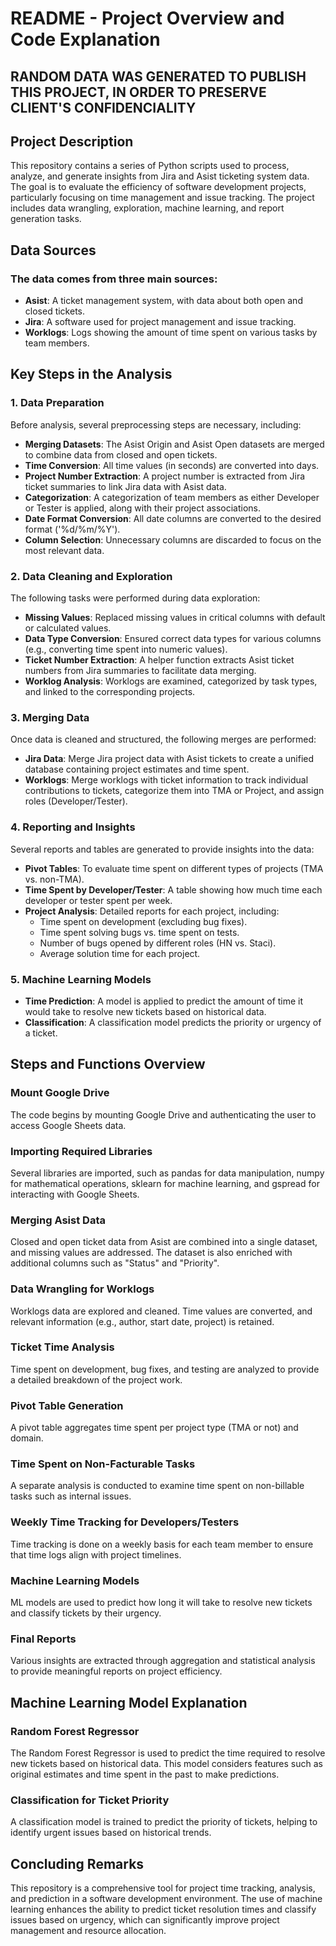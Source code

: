 # README - Project Overview and Code Explanation

## RANDOM DATA WAS GENERATED TO PUBLISH THIS PROJECT, IN ORDER TO PRESERVE CLIENT'S CONFIDENCIALITY

## Project Description
This repository contains a series of Python scripts used to process, analyze, and generate insights from Jira and Asist ticketing system data. The goal is to evaluate the efficiency of software development projects, particularly focusing on time management and issue tracking. The project includes data wrangling, exploration, machine learning, and report generation tasks.

## Data Sources
### The data comes from three main sources:
- **Asist**: A ticket management system, with data about both open and closed tickets.
- **Jira**: A software used for project management and issue tracking.
- **Worklogs**: Logs showing the amount of time spent on various tasks by team members.

## Key Steps in the Analysis

### 1. Data Preparation
Before analysis, several preprocessing steps are necessary, including:
- **Merging Datasets**: The Asist Origin and Asist Open datasets are merged to combine data from closed and open tickets.
- **Time Conversion**: All time values (in seconds) are converted into days.
- **Project Number Extraction**: A project number is extracted from Jira ticket summaries to link Jira data with Asist data.
- **Categorization**: A categorization of team members as either Developer or Tester is applied, along with their project associations.
- **Date Format Conversion**: All date columns are converted to the desired format ('%d/%m/%Y').
- **Column Selection**: Unnecessary columns are discarded to focus on the most relevant data.

### 2. Data Cleaning and Exploration
The following tasks were performed during data exploration:
- **Missing Values**: Replaced missing values in critical columns with default or calculated values.
- **Data Type Conversion**: Ensured correct data types for various columns (e.g., converting time spent into numeric values).
- **Ticket Number Extraction**: A helper function extracts Asist ticket numbers from Jira summaries to facilitate data merging.
- **Worklog Analysis**: Worklogs are examined, categorized by task types, and linked to the corresponding projects.

### 3. Merging Data
Once data is cleaned and structured, the following merges are performed:
- **Jira Data**: Merge Jira project data with Asist tickets to create a unified database containing project estimates and time spent.
- **Worklogs**: Merge worklogs with ticket information to track individual contributions to tickets, categorize them into TMA or Project, and assign roles (Developer/Tester).

### 4. Reporting and Insights
Several reports and tables are generated to provide insights into the data:
- **Pivot Tables**: To evaluate time spent on different types of projects (TMA vs. non-TMA).
- **Time Spent by Developer/Tester**: A table showing how much time each developer or tester spent per week.
- **Project Analysis**: Detailed reports for each project, including:
  - Time spent on development (excluding bug fixes).
  - Time spent solving bugs vs. time spent on tests.
  - Number of bugs opened by different roles (HN vs. Staci).
  - Average solution time for each project.

### 5. Machine Learning Models
- **Time Prediction**: A model is applied to predict the amount of time it would take to resolve new tickets based on historical data.
- **Classification**: A classification model predicts the priority or urgency of a ticket.

## Steps and Functions Overview

### Mount Google Drive
The code begins by mounting Google Drive and authenticating the user to access Google Sheets data.

### Importing Required Libraries
Several libraries are imported, such as pandas for data manipulation, numpy for mathematical operations, sklearn for machine learning, and gspread for interacting with Google Sheets.

### Merging Asist Data
Closed and open ticket data from Asist are combined into a single dataset, and missing values are addressed. The dataset is also enriched with additional columns such as "Status" and "Priority".

### Data Wrangling for Worklogs
Worklogs data are explored and cleaned. Time values are converted, and relevant information (e.g., author, start date, project) is retained.

### Ticket Time Analysis
Time spent on development, bug fixes, and testing are analyzed to provide a detailed breakdown of the project work.

### Pivot Table Generation
A pivot table aggregates time spent per project type (TMA or not) and domain.

### Time Spent on Non-Facturable Tasks
A separate analysis is conducted to examine time spent on non-billable tasks such as internal issues.

### Weekly Time Tracking for Developers/Testers
Time tracking is done on a weekly basis for each team member to ensure that time logs align with project timelines.

### Machine Learning Models
ML models are used to predict how long it will take to resolve new tickets and classify tickets by their urgency.

### Final Reports
Various insights are extracted through aggregation and statistical analysis to provide meaningful reports on project efficiency.

## Machine Learning Model Explanation

### Random Forest Regressor
The Random Forest Regressor is used to predict the time required to resolve new tickets based on historical data. This model considers features such as original estimates and time spent in the past to make predictions.

### Classification for Ticket Priority
A classification model is trained to predict the priority of tickets, helping to identify urgent issues based on historical trends.

## Concluding Remarks
This repository is a comprehensive tool for project time tracking, analysis, and prediction in a software development environment. The use of machine learning enhances the ability to predict ticket resolution times and classify issues based on urgency, which can significantly improve project management and resource allocation.

